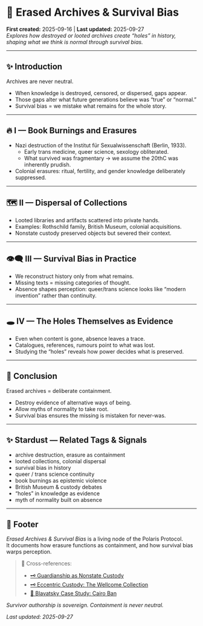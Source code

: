 # 📖 Erased Archives & Survival Bias  
**First created:** 2025-09-16 | **Last updated:** 2025-09-27  
*Explores how destroyed or looted archives create “holes” in history, shaping what we think is normal through survival bias.*  

---

## ✨ Introduction  
Archives are never neutral.  
- When knowledge is destroyed, censored, or dispersed, gaps appear.  
- Those gaps alter what future generations believe was “true” or “normal.”  
- Survival bias = we mistake what remains for the whole story.  

---

## 🔥 I — Book Burnings and Erasures  
- Nazi destruction of the Institut für Sexualwissenschaft (Berlin, 1933).  
  - Early trans medicine, queer science, sexology obliterated.  
  - What survived was fragmentary → we assume the 20thC was inherently prudish.  
- Colonial erasures: ritual, fertility, and gender knowledge deliberately suppressed.  

---

## 🗺️ II — Dispersal of Collections  
- Looted libraries and artifacts scattered into private hands.  
- Examples: Rothschild family, British Museum, colonial acquisitions.  
- Nonstate custody preserved objects but severed their context.  

---

## 👁️‍🗨️ III — Survival Bias in Practice  
- We reconstruct history only from what remains.  
- Missing texts = missing categories of thought.  
- Absence shapes perception: queer/trans science looks like “modern invention” rather than continuity.  

---

## 🕳️ IV — The Holes Themselves as Evidence  
- Even when content is gone, absence leaves a trace.  
- Catalogues, references, rumours point to what was lost.  
- Studying the “holes” reveals how power decides what is preserved.  

---

## 🌋 Conclusion  
Erased archives = deliberate containment.  
- Destroy evidence of alternative ways of being.  
- Allow myths of normality to take root.  
- Survival bias ensures the missing is mistaken for never-was.  

---

## ✨ Stardust — Related Tags & Signals  
- archive destruction, erasure as containment  
- looted collections, colonial dispersal  
- survival bias in history  
- queer / trans science continuity  
- book burnings as epistemic violence  
- British Museum & custody debates  
- “holes” in knowledge as evidence  
- myth of normality built on absence  

---

## 🏮 Footer  
*Erased Archives & Survival Bias* is a living node of the Polaris Protocol.  
It documents how erasure functions as containment, and how survival bias warps perception.  

> 📡 Cross-references:  
> - [🗝 Guardianship as Nonstate Custody](./🗝_guardianship_as_nonstate_custody.md)  
> - [🗝 Eccentric Custody: The Wellcome Collection](./🗝_eccentric_custody_wellcome_collection.md)  
> - [📜 Blavatsky Case Study: Cairo Ban](./📜_blavatsky_case_study_cairo_ban.md)  

*Survivor authorship is sovereign. Containment is never neutral.*  

_Last updated: 2025-09-27_  
